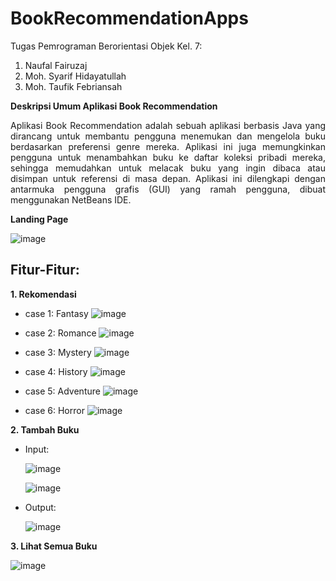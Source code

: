 # BookRecommendationApps
Tugas Pemrograman Berorientasi Objek Kel. 7:
1. Naufal Fairuzaj
2. Moh. Syarif Hidayatullah
3. Moh. Taufik Febriansah

**Deskripsi Umum Aplikasi Book Recommendation**
<p align="justify">Aplikasi Book Recommendation adalah sebuah aplikasi berbasis Java yang dirancang untuk membantu pengguna menemukan dan mengelola buku berdasarkan preferensi genre mereka. Aplikasi ini juga memungkinkan pengguna untuk menambahkan buku ke daftar koleksi pribadi mereka, sehingga memudahkan untuk melacak buku yang ingin dibaca atau disimpan untuk referensi di masa depan. Aplikasi ini dilengkapi dengan antarmuka pengguna grafis (GUI) yang ramah pengguna, dibuat menggunakan NetBeans IDE.</p>



**Landing Page**

![image](https://github.com/user-attachments/assets/bd8646ed-e535-4b2a-bcc3-7818a8f462a5)

## Fitur-Fitur:
**1. Rekomendasi**

- case 1: Fantasy
![image](https://github.com/user-attachments/assets/aabba7c8-0f64-41c7-8fa2-d34814325ed7)

- case 2: Romance
![image](https://github.com/user-attachments/assets/e5a9d98c-8310-42f8-8a4b-61e885bae2c8)

- case 3: Mystery
![image](https://github.com/user-attachments/assets/64807c6e-4751-4c0d-8a92-67808e2baa92)

- case 4: History
![image](https://github.com/user-attachments/assets/e2f423e2-9ead-48ed-9a1f-bfbba2b60a8d)

- case 5: Adventure
![image](https://github.com/user-attachments/assets/ec697e47-79c7-4dde-9e24-a1699299ee96)

- case 6: Horror
  ![image](https://github.com/user-attachments/assets/615b6713-82b4-4e49-9717-f24546e61336)

**2. Tambah Buku**
- Input:

  ![image](https://github.com/user-attachments/assets/4489e88a-d30e-4c9d-99c5-af52645e5b06)

  ![image](https://github.com/user-attachments/assets/e6572131-af27-42a2-894a-0cad4c37e2e3)

- Output:

  ![image](https://github.com/user-attachments/assets/5a89e3b9-3b49-4a4f-a23a-5f5b7d60633c)

**3. Lihat Semua Buku**

![image](https://github.com/user-attachments/assets/8f87752c-fe1d-4266-9823-cd07ca2f69b9)

